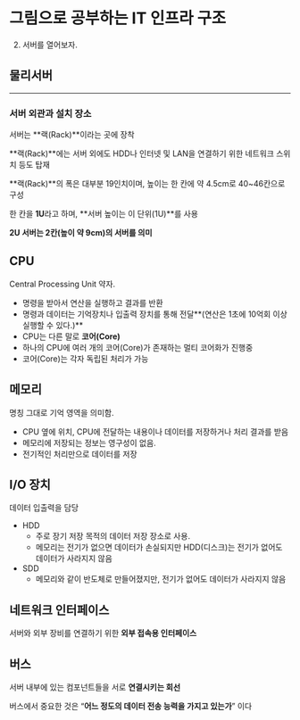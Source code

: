 # 그림으로 공부하는 IT 인프라 구조

2. 서버를 열어보자. 

## 물리서버

---

### 서버 외관과 설치 장소

서버는 **랙(Rack)**이라는 곳에 장착 

**랙(Rack)**에는 서버 외에도 HDD나 인터넷 및 LAN을 연결하기 위한 네트워크 스위치 등도 탑재

**랙(Rack)**의 폭은 대부분 19인치이며, 높이는 한 칸에 약 4.5cm로 40~46칸으로 구성 

한 칸을 **1U**라고 하며, **서버 높이는 이 단위(1U)**를 사용

**2U 서버는 2칸(높이 약 9cm)의 서버를 의미** 

## CPU

Central Processing Unit 약자. 

- 명령을 받아서 연산을 실행하고 결과를 반환
- 명령과 데이터는 기억장치나 입출력 장치를 통해 전달**(연산은 1초에 10억회 이상 실행할 수 있다.)**
- CPU는 다른 말로 **코어(Core)**
- 하나의 CPU에 여러 개의 코어(Core)가 존재하는 멀티 코어화가 진행중
- 코어(Core)는 각자 독립된 처리가 가능

## 메모리

명칭 그대로 기억 영역을 의미함.

- CPU 옆에 위치, CPU에 전달하는 내용이나 데이터를 저장하거나 처리 결과를 받음
- 메모리에 저장되는 정보는 영구성이 없음.
- 전기적인 처리만으로 데이터를 저장

## I/O 장치

데이터 입출력을 담당 

- HDD
    - 주로 장기 저장 목적의 데이터 저장 장소로 사용.
    - 메모리는 전기가 없으면 데이터가 손실되지만 HDD(디스크)는 전기가 없어도 데이터가 사라지지 않음
- SDD
    - 메모리와 같이 반도체로 만들어졌지만, 전기가 없어도 데이터가 사라지지 않음

## 네트워크 인터페이스

서버와 외부 장비를 연결하기 위한 **외부 접속용 인터페이스**

## 버스

서버 내부에 있는 컴포넌트들을 서로 **연결시키는 회선**

버스에서 중요한 것은 “**어느 정도의 데이터 전송 능력을 가지고 있는가**” 이다